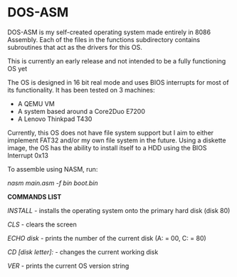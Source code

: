 # DOS-ASM

DOS-ASM is my self-created operating system made entirely in 8086 Assembly. Each of the files in the functions subdirectory contains subroutines that act as the drivers for this OS.

This is currently an early release and not intended to be a fully functioning OS yet

The OS is designed in 16 bit real mode and uses BIOS interrupts for most of its functionality. It has been tested on 3 machines:

* A QEMU VM
* A system based around a Core2Duo E7200
* A Lenovo Thinkpad T430

Currently, this OS does not have file system support but I aim to either implement FAT32 and/or my own file system in the future. Using a diskette image, the OS has the ability to install itself to a HDD using the BIOS Interrupt 0x13

To assemble using NASM, run:

  *nasm main.asm -f bin boot.bin*

**COMMANDS LIST**

*INSTALL* - installs the operating system onto the primary hard disk (disk 80)

*CLS* - clears the screen

*ECHO disk* - prints the number of the current disk (A: = 00, C: = 80)

*CD [disk letter]:* - changes the current working disk

*VER* - prints the current OS version string
